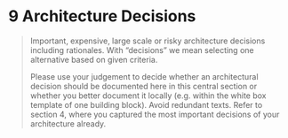 # 9 Architecture Decisions 

> Important, expensive, large scale or risky architecture decisions including rationales. With “decisions” we mean selecting one alternative based on given criteria.
>
> Please use your judgement to decide whether an architectural decision should be documented here in this central section or whether you better document it locally (e.g. within the white box template of one building block). Avoid redundant texts. Refer to section 4, where you captured the most important decisions of your architecture already.
